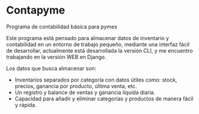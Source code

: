 # Contapyme
Programa de contabilidad básica para pymes

Este programa está pensado para almacenar datos de inventario y contabilidad en un entorno de trabajo pequeño, mediante una interfaz fácil de desarrollar, actualmente está desarrollada la versión CLI, y me encuentro trabajando en la versión WEB en Django.

Los datos que busca almacenar son:

- Inventarios separados por categoría con datos útiles como: stock, precios, ganancia por producto, última venta, etc.
- Un registro y balance de ventas y ganancia líquida diaria.
- Capacidad para añadir y eliminar categorías y productos de manera fácil y rápida.

